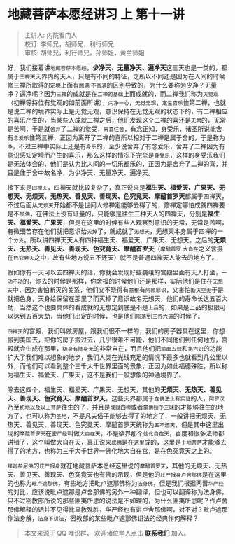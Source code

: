 # 地藏菩萨本愿经讲习 上 第十一讲

> 主讲人: 内院看门人 <br />
> 校订: 李师兄，胡师兄，利行师兄 <br />
> 审核: 胡师兄，利行师兄，孙师姐，黄兰师姐 <br />

好，我们接着讲`地藏菩萨本愿经`，**少净天、无量净天、遍净天**这三天也是一类的，都属于`三禅天`天界内的天人，只是有不同的特征，之所以不同还是因为在人间的时候修三禅所取得的`定境`上面有`圆满` `不圆满`的区别导致的，为什么要称为少净？无量净？遍净呢？因为`三禅`的成就是在`二禅的基础`上而成就的，而二禅我们称为`灭觉观`（初禅等持位有觉观的如前面所讲），`内净一心`，`无觉无观`，`定生喜乐`住第二禅，也就是说二禅的境界实际上是无觉无观，意识保持在无觉无观的状态下的，有二禅相应的喜乐产生的，当某些人成就二禅之后，他们发现这个二禅的喜还是`无常`的，无常是苦啊，于是就`舍弃`了二禅的觉受，`离喜住舍`，有念正知，身受乐，诸圣所说能舍有`念爱乐`住第三禅，正因为离开了二禅的喜所以相对于二禅是属于舍的，于是称为`净`，不过三禅中实际上还是有`身乐`的，至少说舍弃了有念爱乐，舍弃了二禅因为有意识感知定境而产生的喜乐，那么这样的情况下完全是`身受乐`，这样的身受乐我们是无法体会的，他们是认为比人间的一切乐都乐的，正因为是舍弃了二禅的喜，并且是住于舍中故名净，为少净天、无量净天、遍净天。

接下来是`四禅天`，四禅天就比较复杂了，真正说来是**福生天、福爱天、广果天、无想天、无烦天、无热天、善见天、善现天、色究竟天、摩醯首罗天**都属于四禅天，不过后面从`无烦天`开始都不是世间人修禅定能够去得了的，修禅定哪怕成就四禅要是不`学佛`，在佛法上没有证量的，只能够是往生三种天人的四禅天，分别是**福生天、福爱天、广果天**，但是在这里的时候有些人观察到意识的无常，无常是苦啊，有微细苦存在他们就把意识给`灭掉`了，就成就了`无想天`，无想天本身属于四禅的一个`分支`。所以讲四禅天天人有四种福生天、福爱天、广果天、无想天。之后的**无烦天、无热天、善见天、善现天、色究竟天、摩醯首罗天**（`摩醯首罗` `大自在`之义含摄在`色究竟天`之中，故有些地方说五不还天）就不是普通四禅天人能去的地方了。

假如你有一天可以去四禅天的话，你就会发现好些巍峨的宫殿里面有天人打坐，`一动不动`的，你去的时候是那样，你舍报的时候他们还是那样，实际他们是住在`无想天`中，因为害怕断灭的关系，他们又不晓得有`意根`有`阿赖耶识`，又害怕`断灭空无`于是就把色身，天身给保留在那里了而灭掉了意识故名无想天，他们的寿命长达五百大劫，当然这个也要具体的看成就的无想定到底是不是`上品`的，如果是上品的极限可以达到五百大劫，当他们出定的时候，也是他们`陨落`到`三界六道`的时候了。

`四禅天`的宫殿，我们叫做房屋，跟我们很不一样的，我们的房子器具在这里，你想搬到美国去，把你的房子搬过去，几乎很难不可能，他们不同他们到任何地方，宫殿就会生成在那里，`随身有随身无`的非常自在，而且他们把`前面五识`和`第六识`的功能扩大了我们难以想象的地步，我们人类在光线充足的情况下最多也就看到几公里以外，而他们可以看到整个三千大千世界里面的景象，正因为如此福德殊胜，所以称为福生天、福爱天、广果天，这不是我们一般想象的神通境界了。

除去这四个，福生天、福爱天、广果天、无想天，其他的**无烦天、无热天、善见天、善现天、色究竟天、摩醯首罗天**，这些天界都属于`在佛法上有实证`的人，`阿罗汉`乃至`初地以及以上菩萨`往生的了，并且是`成就四禅`或者`蒙佛授予三昧`的才能够往生的地方了，也可以称为`圣地`，不是凡夫俗子能够去得了的地方了，一般讲把无烦天、无热天、善见天、善现天、色究竟天、摩醯首罗天统称为`五不还天`，但是其中这里出现的`摩醯首罗天`在`密严经`叫做`大自在天`，不是欲界那个`他化自在天`，百度和很多法师都讲错了，这个叫做大自在天，真正说来`成佛`是在`这里`成的，这里是`十地菩萨`才能够去得了的地方，也称为三千大千世界一佛化地大自在宫，是在色究竟天之上的。

`释迦牟尼佛`的`庄严报身`就在地藏菩萨本愿经这里说的`摩醯首罗天`，其他的无烦天、无热天、善见天、善现天、色究竟天也有佛的示现，但是他的`庄严报身卢舍那佛`是在这里的也称为`毗卢遮那佛`，有些地方把毗卢遮那佛称为`法身佛`，但是我们根据两晋`华严经`的对比，应该说毗卢遮那是卢舍那佛的另外一种翻译，但也可以翻译称为法身佛，只不过密教部所说的那些匪夷所思的说法是不如理的，为什么匪夷所思呢？作卢舍那佛解释的话并不见得比显教殊胜，华严经也有讲卢舍那佛啊，对不对？毗卢遮那作法身解，`法身不讲法`，密教部的某些毗卢遮那佛讲法的经典作何解释？

> 本文来源于 QQ 唯识群， 欢迎诸位学人点击 **[联系我们](https://mp.weixin.qq.com/s/lZCfWjmLjgNR165Tx4_bCQ)** 加入。
